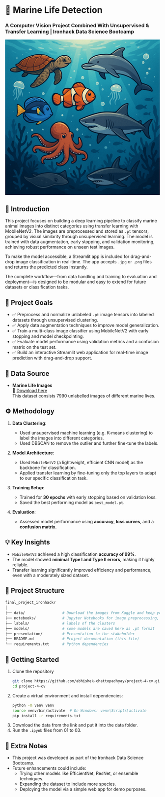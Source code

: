 # 🐳 Marine Life Detection  
### A Computer Vision Project Combined With Unsupervised & Transfer Learning | Ironhack Data Science Bootcamp
![](./presentation/marine_life.png)

## 📌 Introduction  
This project focuses on building a deep learning pipeline to classify marine animal images into distinct categories using transfer learning with MobileNetV2. The images are preprocessed and stored as `.pt` tensors, grouped by visual similarity through unsupervised learning. 
The model is trained with data augmentation, early stopping, and validation monitoring, achieving robust performance on unseen test images.

To make the model accessible, a Streamlit app is included for drag-and-drop image classification in real-time. The app accepts `.jpg` or `.png` files and returns the predicted class instantly.

The complete workflow—from data handling and training to evaluation and deployment—is designed to be modular and easy to extend for future datasets or classification tasks.


## 🎯 Project Goals  
- ✅ Preprocess and normalize unlabeled `.pt` image tensors into labeled datasets through unsupervised clustering.
- ✅ Apply data augmentation techniques to improve model generalization.
- ✅ Train a multi-class image classifier using MobileNetV2 with early stopping and model checkpointing.
- ✅ Evaluate model performance using validation metrics and a confusion matrix on the test set.
- ✅ Build an interactive Streamlit web application for real-time image prediction with drag-and-drop support.

## 📂 Data Source  
- **Marine Life Images**  
  📎 [Download here](https://www.kaggle.com/datasets/cyanex1702/oceanic-life-dataset)  
  This dataset consists 7990 unlabelled images of different marine lives.

## ⚙️ Methodology  
1. **Data Clustering**:  
   - Used unsupervised machine learning (e.g. K-means clustering) to label the images into different categories.
   - Used DBSCAN to remove the outlier and further fine-tune the labels. 

2. **Model Architecture**:  
   - Used `MobileNetV2` (a lightweight, efficient CNN model) as the backbone for classification.  
   - Applied transfer learning by fine-tuning only the top layers to adapt to our specific classification task.

3. **Training Setup**:  
   - Trained for **30 epochs** with early stopping based on validation loss.  
   - Saved the best performing model as `best_model.pt`.  

4. **Evaluation**:  
   - Assessed model performance using **accuracy**, **loss curves**, and a **confusion matrix**.

## 💡 Key Insights  
- `MobileNetV2` achieved a high classification **accuracy of 99%**.  
- The model showed **minimal Type I and Type II errors**, making it highly reliable.  
- Transfer learning significantly improved efficiency and performance, even with a moderately sized dataset.

## 🧾 Project Structure  
```bash
final_project_ironhack/
│
├── data/                 # Download the images from Kaggle and keep your images here
├── notebooks/            # Jupyter Notebooks for image preprocessing, feature extraction and unsupervised learning, outlier detection, transfer learning using MobileNetV2 and a Streamlit app (app.py)
├── labels/               # labels of the clusters
├── models/               # some models are saved here as .pt format
├── presentation/         # Presentation to the stakeholder 
├── README.md             # Project documentation (this file) 
└── requirements.txt      # Python dependencies
```

## 🚀 Getting Started
1. Clone the repository
   ```bash
   git clone https://github.com/abhishek-chattopadhyay/project-4-cv.git
   cd project-4-cv
   ```
2. Create a virtual environment and install dependencies:
   ```bash
   python -m venv venv
   source venv/bin/activate  # On Windows: venv\Scripts\activate
   pip install -r requirements.txt
   ```
3. Download the data from the link and put it into the data folder.
4. Run the `.ipynb` files from 01 to 03.

## 📝 Extra Notes
- This project was developed as part of the Ironhack Data Science Bootcamp.
- Future enhancements could include:
  - Trying other models like EfficientNet, ResNet, or ensemble techniques.
  - Expanding the dataset to include more species.
  - Deploying the model via a simple web app for demo purposes.
